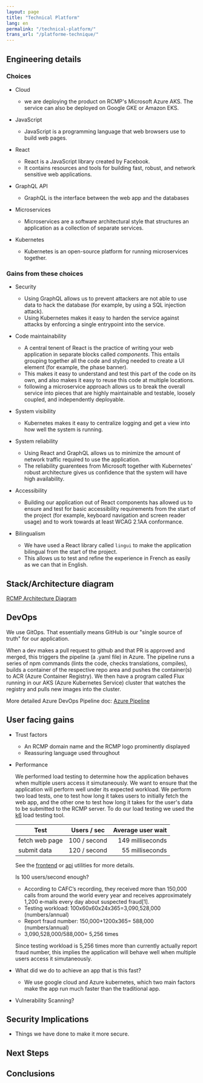 ```yaml
---
layout: page
title: "Technical Platform"
lang: en
permalink: "/technical-platform/"
trans_url: "/platforme-technique/"
---
```


## Engineering details

### Choices

- Cloud

  - we are deploying the product on RCMP's Microsoft Azure AKS. The service can also be deployed on Google GKE or Amazon EKS.

- JavaScript

  - JavaScript is a programming language that web browsers use to build web pages.

- React

  - React is a JavaScript library created by Facebook.
  - It contains resources and tools for building fast, robust, and network sensitive web applications.

- GraphQL API

  - GraphQL is the interface between the web app and the databases

- Microservices

  - Microservices are a software architectural style that structures an application as a collection of separate services.

- Kubernetes

  - Kubernetes is an open-source platform for running microservices together.

### Gains from these choices

- Security

  - Using GraphQL allows us to prevent attackers are not able to use data to hack the database (for example, by using a SQL injection attack).
  - Using Kubernetes makes it easy to harden the service against attacks by enforcing a single entrypoint into the service.

- Code maintainability

  - A central tenent of React is the practice of writing your web application in separate blocks called _components_. This entails grouping together all the code and styling needed to create a UI element (for example, the phase banner).
  - This makes it easy to understand and test this part of the code on its own, and also makes it easy to reuse this code at multiple locations.
  - following a microservice approach allows us to break the overall service into pieces that are highly maintainable and testable, loosely coupled, and independently deployable.

- System visibility

  - Kubernetes makes it easy to centralize logging and get a view into how well the system is running.

- System reliability

  - Using React and GraphQL allows us to minimize the amount of network traffic required to use the application.
  - The reliability guarentees from Microsoft together with Kubernetes' robust architecture gives us confidence that the system will have high availability.

- Accessibility

  - Building our application out of React components has allowed us to ensure and test for basic accessibility requirements from the start of the project (for example, keyboard navigation and screen reader usage) and to work towards at least WCAG 2.1AA conformance.

- Bilingualism

  - We have used a React library called `lingui` to make the application bilingual from the start of the project.
  - This allows us to test and refine the experience in French as easily as we can that in English.

## Stack/Architecture diagram

[RCMP Architecture Diagram](../assets/docs/rcmp-architecture-diagram.pdf)

## DevOps

We use GitOps. That essentially means GitHub is our "single source of truth" for our application.

When a dev makes a pull request to github and that PR is approved and merged, this triggers the pipeline (a .yaml file) in Azure. The pipeline runs a series of npm commands (lints the code, checks translations, compiles), builds a container of the respective repo area and pushes the container(s) to ACR (Azure Container Registry). We then have a program called Flux running in our AKS (Azure Kubernetes Service) cluster that watches the registry and pulls new images into the cluster.

More detailed Azure DevOps Pipeline doc: [Azure Pipeline](../assets/docs/azure-pipeline.pdf)

## User facing gains

- Trust factors

  - An RCMP domain name and the RCMP logo prominently displayed
  - Reassuring language used throughout

- Performance

  We performed load testing to determine how the application behaves when multiple users access it simutaneously. We want to ensure that the application will perform well under its expected workload. We perform two load tests, one to test how long it takes users to initially fetch the web app, and the other one to test how long it takes for the user's data to be submitted to the RCMP server. To do our load testing we used the [k6](https://docs.k6.io) load testing tool.

  | Test           | Users / sec  | Average user wait |
  | -------------- | :----------: | ----------------: |
  | fetch web page | 100 / second |  149 milliseconds |
  | submit data    | 120 / second |   55 milliseconds |

  See the [frontend](https://github.com/cds-snc/report-a-cybercrime/blob/master/frontend/utils/loadTesting.js) or [api](https://github.com/cds-snc/report-a-cybercrime/blob/master/api/utils/loadTesting.js) utilities for more details.

  Is 100 users/second enough?

  - According to CAFC’s recording, they received more than 150,000 calls from around the world every year and receives approximately 1,200 e‑mails every day about suspected fraud[1].
  - Testing workload: 100x60x60x24x365=3,090,528,000 (numbers/annual)
  - Report fraud number: 150,000+1200x365= 588,000 (numbers/annual)
  - 3,090,528,000/588,000= 5,256 times

  Since testing workload is 5,256 times more than currently actually report fraud number, this implies the application will behave well when multiple users access it simutaneously.

- What did we do to achieve an app that is this fast?
  - We use google cloud and Azure kubernetes, which two main factors make the app run much faster than the traditional app.

* Vulnerability Scanning?

## Security Implications

- Things we have done to make it more secure.

## Next Steps

## Conclusions
